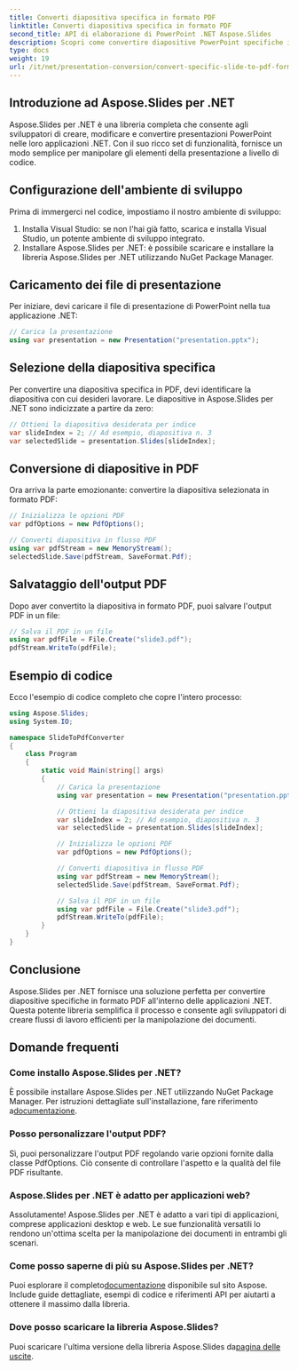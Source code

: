 ```yaml
---
title: Converti diapositiva specifica in formato PDF
linktitle: Converti diapositiva specifica in formato PDF
second_title: API di elaborazione di PowerPoint .NET Aspose.Slides
description: Scopri come convertire diapositive PowerPoint specifiche in formato PDF utilizzando Aspose.Slides per .NET. Guida passo passo con esempi di codice.
type: docs
weight: 19
url: /it/net/presentation-conversion/convert-specific-slide-to-pdf-format/
---
```


## Introduzione ad Aspose.Slides per .NET

Aspose.Slides per .NET è una libreria completa che consente agli sviluppatori di creare, modificare e convertire presentazioni PowerPoint nelle loro applicazioni .NET. Con il suo ricco set di funzionalità, fornisce un modo semplice per manipolare gli elementi della presentazione a livello di codice.

## Configurazione dell'ambiente di sviluppo

Prima di immergerci nel codice, impostiamo il nostro ambiente di sviluppo:

1. Installa Visual Studio: se non l'hai già fatto, scarica e installa Visual Studio, un potente ambiente di sviluppo integrato.
2. Installare Aspose.Slides per .NET: è possibile scaricare e installare la libreria Aspose.Slides per .NET utilizzando NuGet Package Manager.

## Caricamento dei file di presentazione

Per iniziare, devi caricare il file di presentazione di PowerPoint nella tua applicazione .NET:

```csharp
// Carica la presentazione
using var presentation = new Presentation("presentation.pptx");
```

## Selezione della diapositiva specifica

Per convertire una diapositiva specifica in PDF, devi identificare la diapositiva con cui desideri lavorare. Le diapositive in Aspose.Slides per .NET sono indicizzate a partire da zero:

```csharp
// Ottieni la diapositiva desiderata per indice
var slideIndex = 2; // Ad esempio, diapositiva n. 3
var selectedSlide = presentation.Slides[slideIndex];
```

## Conversione di diapositive in PDF

Ora arriva la parte emozionante: convertire la diapositiva selezionata in formato PDF:

```csharp
// Inizializza le opzioni PDF
var pdfOptions = new PdfOptions();

// Converti diapositiva in flusso PDF
using var pdfStream = new MemoryStream();
selectedSlide.Save(pdfStream, SaveFormat.Pdf);
```

## Salvataggio dell'output PDF

Dopo aver convertito la diapositiva in formato PDF, puoi salvare l'output PDF in un file:

```csharp
// Salva il PDF in un file
using var pdfFile = File.Create("slide3.pdf");
pdfStream.WriteTo(pdfFile);
```

## Esempio di codice

Ecco l'esempio di codice completo che copre l'intero processo:

```csharp
using Aspose.Slides;
using System.IO;

namespace SlideToPdfConverter
{
    class Program
    {
        static void Main(string[] args)
        {
            // Carica la presentazione
            using var presentation = new Presentation("presentation.pptx");

            // Ottieni la diapositiva desiderata per indice
            var slideIndex = 2; // Ad esempio, diapositiva n. 3
            var selectedSlide = presentation.Slides[slideIndex];

            // Inizializza le opzioni PDF
            var pdfOptions = new PdfOptions();

            // Converti diapositiva in flusso PDF
            using var pdfStream = new MemoryStream();
            selectedSlide.Save(pdfStream, SaveFormat.Pdf);

            // Salva il PDF in un file
            using var pdfFile = File.Create("slide3.pdf");
            pdfStream.WriteTo(pdfFile);
        }
    }
}
```

## Conclusione

Aspose.Slides per .NET fornisce una soluzione perfetta per convertire diapositive specifiche in formato PDF all'interno delle applicazioni .NET. Questa potente libreria semplifica il processo e consente agli sviluppatori di creare flussi di lavoro efficienti per la manipolazione dei documenti.

## Domande frequenti

### Come installo Aspose.Slides per .NET?

 È possibile installare Aspose.Slides per .NET utilizzando NuGet Package Manager. Per istruzioni dettagliate sull'installazione, fare riferimento a[documentazione](https://docs.aspose.com/slides/net/installation/).

### Posso personalizzare l'output PDF?

Sì, puoi personalizzare l'output PDF regolando varie opzioni fornite dalla classe PdfOptions. Ciò consente di controllare l'aspetto e la qualità del file PDF risultante.

### Aspose.Slides per .NET è adatto per applicazioni web?

Assolutamente! Aspose.Slides per .NET è adatto a vari tipi di applicazioni, comprese applicazioni desktop e web. Le sue funzionalità versatili lo rendono un'ottima scelta per la manipolazione dei documenti in entrambi gli scenari.

### Come posso saperne di più su Aspose.Slides per .NET?

 Puoi esplorare il completo[documentazione](https://reference.aspose.com/slides/net/) disponibile sul sito Aspose. Include guide dettagliate, esempi di codice e riferimenti API per aiutarti a ottenere il massimo dalla libreria.

### Dove posso scaricare la libreria Aspose.Slides?

 Puoi scaricare l'ultima versione della libreria Aspose.Slides da[pagina delle uscite](https://releases.aspose.com/slides/net/).